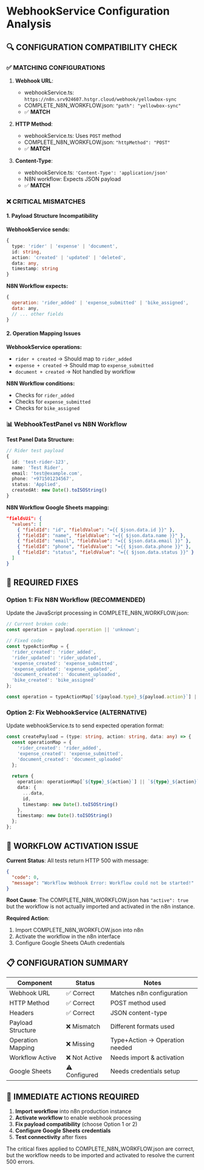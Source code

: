 # WebhookService Configuration Analysis

## 🔍 **CONFIGURATION COMPATIBILITY CHECK**

### ✅ **MATCHING CONFIGURATIONS**

1. **Webhook URL**: 
   - webhookService.ts: `https://n8n.srv924607.hstgr.cloud/webhook/yellowbox-sync`
   - COMPLETE_N8N_WORKFLOW.json: `"path": "yellowbox-sync"`
   - ✅ **MATCH**

2. **HTTP Method**:
   - webhookService.ts: Uses `POST` method
   - COMPLETE_N8N_WORKFLOW.json: `"httpMethod": "POST"`
   - ✅ **MATCH**

3. **Content-Type**:
   - webhookService.ts: `'Content-Type': 'application/json'`
   - N8N workflow: Expects JSON payload
   - ✅ **MATCH**

### ❌ **CRITICAL MISMATCHES**

#### 1. **Payload Structure Incompatibility**

**WebhookService sends:**
```typescript
{
  type: 'rider' | 'expense' | 'document',
  id: string,
  action: 'created' | 'updated' | 'deleted',
  data: any,
  timestamp: string
}
```

**N8N Workflow expects:**
```javascript
{
  operation: 'rider_added' | 'expense_submitted' | 'bike_assigned',
  data: any,
  // ... other fields
}
```

#### 2. **Operation Mapping Issues**

**WebhookService operations:**
- `rider + created` → Should map to `rider_added`
- `expense + created` → Should map to `expense_submitted` 
- `document + created` → Not handled by workflow

**N8N Workflow conditions:**
- Checks for `rider_added`
- Checks for `expense_submitted`
- Checks for `bike_assigned`

### 📊 **WebhookTestPanel vs N8N Workflow**

**Test Panel Data Structure:**
```typescript
// Rider test payload
{
  id: 'test-rider-123',
  name: 'Test Rider',
  email: 'test@example.com',
  phone: '+971501234567',
  status: 'Applied',
  createdAt: new Date().toISOString()
}
```

**N8N Workflow Google Sheets mapping:**
```json
"fieldsUi": {
  "values": [
    { "fieldId": "id", "fieldValue": "={{ $json.data.id }}" },
    { "fieldId": "name", "fieldValue": "={{ $json.data.name }}" },
    { "fieldId": "email", "fieldValue": "={{ $json.data.email }}" },
    { "fieldId": "phone", "fieldValue": "={{ $json.data.phone }}" },
    { "fieldId": "status", "fieldValue": "={{ $json.data.status }}" }
  ]
}
```

## 🔧 **REQUIRED FIXES**

### Option 1: Fix N8N Workflow (RECOMMENDED)

Update the JavaScript processing in COMPLETE_N8N_WORKFLOW.json:

```javascript
// Current broken code:
const operation = payload.operation || 'unknown';

// Fixed code:
const typeActionMap = {
  'rider_created': 'rider_added',
  'rider_updated': 'rider_updated', 
  'expense_created': 'expense_submitted',
  'expense_updated': 'expense_updated',
  'document_created': 'document_uploaded',
  'bike_created': 'bike_assigned'
};

const operation = typeActionMap[`${payload.type}_${payload.action}`] || 'unknown';
```

### Option 2: Fix WebhookService (ALTERNATIVE)

Update webhookService.ts to send expected operation format:

```typescript
const createPayload = (type: string, action: string, data: any) => {
  const operationMap = {
    'rider_created': 'rider_added',
    'expense_created': 'expense_submitted',
    'document_created': 'document_uploaded'
  };
  
  return {
    operation: operationMap[`${type}_${action}`] || `${type}_${action}`,
    data: {
      ...data,
      id,
      timestamp: new Date().toISOString()
    },
    timestamp: new Date().toISOString()
  };
};
```

## 🚨 **WORKFLOW ACTIVATION ISSUE**

**Current Status**: All tests return HTTP 500 with message:
```json
{
  "code": 0,
  "message": "Workflow Webhook Error: Workflow could not be started!"
}
```

**Root Cause**: The COMPLETE_N8N_WORKFLOW.json has `"active": true` but the workflow is not actually imported and activated in the n8n instance.

**Required Action**: 
1. Import COMPLETE_N8N_WORKFLOW.json into n8n
2. Activate the workflow in the n8n interface
3. Configure Google Sheets OAuth credentials

## 📋 **CONFIGURATION SUMMARY**

| Component | Status | Notes |
|-----------|--------|-------|
| Webhook URL | ✅ Correct | Matches n8n configuration |
| HTTP Method | ✅ Correct | POST method used |
| Headers | ✅ Correct | JSON content-type |
| Payload Structure | ❌ Mismatch | Different formats used |
| Operation Mapping | ❌ Missing | Type+Action → Operation needed |
| Workflow Active | ❌ Not Active | Needs import & activation |
| Google Sheets | ⚠️ Configured | Needs credentials setup |

## 🎯 **IMMEDIATE ACTIONS REQUIRED**

1. **Import workflow** into n8n production instance
2. **Activate workflow** to enable webhook processing  
3. **Fix payload compatibility** (choose Option 1 or 2)
4. **Configure Google Sheets credentials**
5. **Test connectivity** after fixes

The critical fixes applied to COMPLETE_N8N_WORKFLOW.json are correct, but the workflow needs to be imported and activated to resolve the current 500 errors.